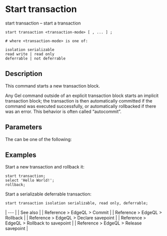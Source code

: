 # Start transaction

start transaction – start a transaction

```edgeql-synopsis
start transaction <transaction-mode> [ , ... ] ;

# where <transaction-mode> is one of:

isolation serializable
read write | read only
deferrable | not deferrable
```

## Description

This command starts a new transaction block.

Any Gel command outside of an explicit transaction block starts an implicit transaction block; the transaction is then automatically committed if the command was executed successfully, or automatically rollbacked if there was an error.  This behavior is often called “autocommit”.

## Parameters

The <transaction-mode> can be one of the following:

## Examples

Start a new transaction and rollback it:

```edgeql
start transaction;
select 'Hello World!';
rollback;
```

Start a serializable deferrable transaction:

```edgeql
start transaction isolation serializable, read only, deferrable;
```

| --- |
| See also |
| Reference > EdgeQL > Commit |
| Reference > EdgeQL > Rollback |
| Reference > EdgeQL > Declare savepoint |
| Reference > EdgeQL > Rollback to savepoint |
| Reference > EdgeQL > Release savepoint |

